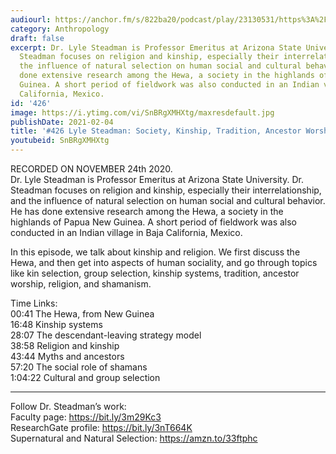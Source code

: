 ```yaml
---
audiourl: https://anchor.fm/s/822ba20/podcast/play/23130531/https%3A%2F%2Fd3ctxlq1ktw2nl.cloudfront.net%2Fstaging%2F2020-10-26%2Ffb76b6c3-4f9a-5eb8-560c-2c582ed883fb.m4a
category: Anthropology
draft: false
excerpt: Dr. Lyle Steadman is Professor Emeritus at Arizona State University. Dr.
  Steadman focuses on religion and kinship, especially their interrelationship, and
  the influence of natural selection on human social and cultural behavior. He has
  done extensive research among the Hewa, a society in the highlands of Papua New
  Guinea. A short period of fieldwork was also conducted in an Indian village in Baja
  California, Mexico.
id: '426'
image: https://i.ytimg.com/vi/SnBRgXMHXtg/maxresdefault.jpg
publishDate: 2021-02-04
title: '#426 Lyle Steadman: Society, Kinship, Tradition, Ancestor Worship, and Religion'
youtubeid: SnBRgXMHXtg
---
```

<div class="timelinks">

RECORDED ON NOVEMBER 24th 2020.  
Dr. Lyle Steadman is Professor Emeritus at Arizona State University. Dr. Steadman focuses on religion and kinship, especially their interrelationship, and the influence of natural selection on human social and cultural behavior. He has done extensive research among the Hewa, a society in the highlands of Papua New Guinea. A short period of fieldwork was also conducted in an Indian village in Baja California, Mexico.

In this episode, we talk about kinship and religion. We first discuss the Hewa, and then get into aspects of human sociality, and go through topics like kin selection, group selection, kinship systems, tradition, ancestor worship, religion, and shamanism.

Time Links:  
<time>00:41</time> The Hewa, from New Guinea  
<time>16:48</time> Kinship systems  
<time>28:07</time> The descendant-leaving strategy model  
<time>38:58</time> Religion and kinship  
<time>43:44</time> Myths and ancestors  
<time>57:20</time> The social role of shamans  
<time>1:04:22</time> Cultural and group selection

---

Follow Dr. Steadman’s work:  
Faculty page: https://bit.ly/3m29Kc3  
ResearchGate profile: https://bit.ly/3nT664K  
Supernatural and Natural Selection: https://amzn.to/33ftphc
</div>

